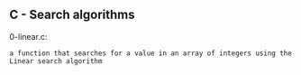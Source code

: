 ## C - Search algorithms

0-linear.c:

    a function that searches for a value in an array of integers using the Linear search algorithm

   
